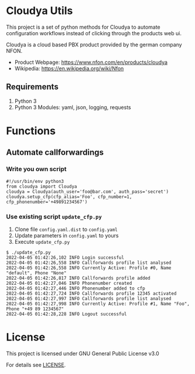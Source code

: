 # Cloudya Utils

This project is a set of python methods for Cloudya to automate configuration workflows instead of clicking through the products web ui.

Cloudya is a cloud based PBX product provided by the german company NFON.

* Product Webpage: https://www.nfon.com/en/products/cloudya
* Wikipedia: https://en.wikipedia.org/wiki/Nfon

## Requirements

1. Python 3
1. Python 3 Modules: yaml, json, logging, requests


# Functions

## Automate callforwardings

### Write you own script

```
#!/usr/bin/env python3
from cloudya import Cloudya
cloudya = Cloudya(auth_user='foo@bar.com', auth_pass='secret')
cloudya.setup_cfp(cfp_alias='Foo', cfp_number=1, cfp_phonenumber='+49891234567')
```

### Use existing script `update_cfp.py`

1. Clone file `config.yaml.dist` to `config.yaml`
1. Update parameters in `config.yaml` to yours
1. Execute `update_cfp.py`

```
$ ./update_cfp.py
2022-04-05 01:42:26,102 INFO Login successful
2022-04-05 01:42:26,558 INFO Callforwards profile list analysed
2022-04-05 01:42:26,558 INFO Currently Active: Profile #0, Name "default", Phone "None"
2022-04-05 01:42:26,817 INFO Callforwards profile added
2022-04-05 01:42:27,046 INFO Phonenumber created
2022-04-05 01:42:27,446 INFO Phonenumber added to cfp
2022-04-05 01:42:27,724 INFO Callforwards profile 12345 activated
2022-04-05 01:42:27,997 INFO Callforwards profile list analysed
2022-04-05 01:42:27,998 INFO Currently Active: Profile #1, Name "Foo", Phone "+49 89 1234567"
2022-04-05 01:42:28,228 INFO Logout successful
```

# License

This project is licensed under GNU General Public License v3.0

For details see [LICENSE](LICENSE).
